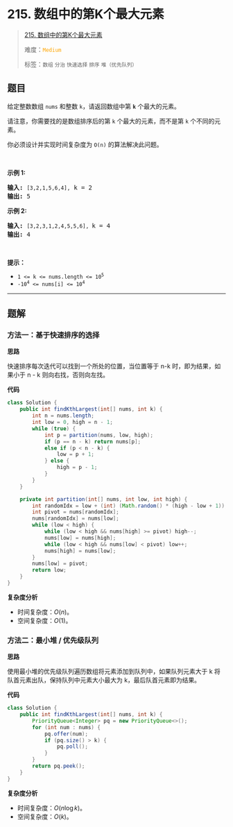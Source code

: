 # 215. 数组中的第K个最大元素

> [215. 数组中的第K个最大元素](https://leetcode.cn/problems/kth-largest-element-in-an-array/)
>
> 难度：<font color=orange>`Medium`</font>
>
> 标签：`数组` `分治` `快速选择` `排序` `堆（优先队列）`

## 题目

<p>给定整数数组 <code>nums</code> 和整数 <code>k</code>，请返回数组中第 <code><strong>k</strong></code> 个最大的元素。</p>

<p>请注意，你需要找的是数组排序后的第 <code>k</code> 个最大的元素，而不是第 <code>k</code> 个不同的元素。</p>

<p>你必须设计并实现时间复杂度为 <code>O(n)</code> 的算法解决此问题。</p>

<p>&nbsp;</p>

<p><strong>示例 1:</strong></p>

<pre>
<strong>输入:</strong> <code>[3,2,1,5,6,4],</code> k = 2
<strong>输出:</strong> 5
</pre>

<p><strong>示例&nbsp;2:</strong></p>

<pre>
<strong>输入:</strong> <code>[3,2,3,1,2,4,5,5,6], </code>k = 4
<strong>输出:</strong> 4</pre>

<p>&nbsp;</p>

<p><strong>提示： </strong></p>

<ul>
	<li><code>1 &lt;= k &lt;= nums.length &lt;= 10<sup>5</sup></code></li>
	<li><code>-10<sup>4</sup>&nbsp;&lt;= nums[i] &lt;= 10<sup>4</sup></code></li>
</ul>


--------------------

## 题解

### 方法一：基于快速排序的选择

**思路**

快速排序每次迭代可以找到一个所处的位置，当位置等于 n-k 时，即为结果，如果小于 n - k 则向右找，否则向左找。

**代码**

```java
class Solution {
    public int findKthLargest(int[] nums, int k) {
        int n = nums.length;
        int low = 0, high = n - 1;
        while (true) {
            int p = partition(nums, low, high);
            if (p == n - k) return nums[p];
            else if (p < n - k) {
                low = p + 1;
            } else {
                high = p - 1;
            }
        }
    }

    private int partition(int[] nums, int low, int high) {
        int randomIdx = low + (int) (Math.random() * (high - low + 1));
        int pivot = nums[randomIdx];
        nums[randomIdx] = nums[low];
        while (low < high) {
            while (low < high && nums[high] >= pivot) high--;
            nums[low] = nums[high];
            while (low < high && nums[low] < pivot) low++;
            nums[high] = nums[low];
        }
        nums[low] = pivot;
        return low;
    }
}
```

**复杂度分析**

- 时间复杂度：$O(n)$。
- 空间复杂度：$O(1)$。

### 方法二：最小堆 / 优先级队列

**思路**

使用最小堆的优先级队列遍历数组将元素添加到队列中，如果队列元素大于 k 将队首元素出队，保持队列中元素大小最大为 k，最后队首元素即为结果。

**代码**

```java
class Solution {
    public int findKthLargest(int[] nums, int k) {
        PriorityQueue<Integer> pq = new PriorityQueue<>();
        for (int num : nums) {
            pq.offer(num);
            if (pq.size() > k) {
                pq.poll();
            }
        }
        return pq.peek();
    }
}
```

**复杂度分析**

- 时间复杂度：$O(n \log k)$。
- 空间复杂度：$O(k)$。
